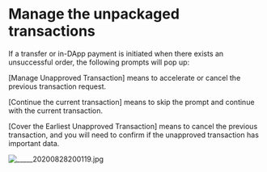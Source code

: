 # Manage the unpackaged transactions

If a transfer or in-DApp payment is initiated when there exists an unsuccessful order, the following prompts will pop up:

\[Manage Unapproved Transaction\] means to accelerate or cancel the previous transaction request.

\[Continue the current transaction\] means to skip the prompt and continue with the current transaction.

\[Cover the Earliest Unapproved Transaction\] means to cancel the previous transaction, and you will need to confirm if the unapproved transaction has important data.

![\_\_\_\_\_20200828200119.jpg](https://help.mytokenpocket.vip/hc/article_attachments/900003256426/_____20200828200119.jpg)

